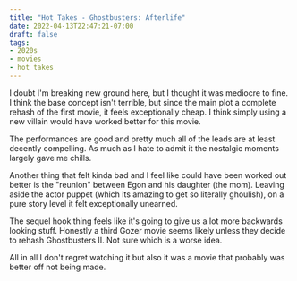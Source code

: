 ```yaml
---
title: "Hot Takes - Ghostbusters: Afterlife"
date: 2022-04-13T22:47:21-07:00
draft: false
tags:
- 2020s
- movies
- hot takes
---
```

I doubt I'm breaking new ground here, but I thought it was mediocre to fine. I think the base concept isn't terrible, but since the main plot a complete rehash of the first movie, it feels exceptionally cheap. I think simply using a new villain would have worked better for this movie.

The performances are good and pretty much all of the leads are at least decently compelling. As much as I hate to admit it the nostalgic moments largely gave me chills.

Another thing that felt kinda bad and I feel like could have been worked out better is the "reunion" between Egon and his daughter (the mom). Leaving aside the actor puppet (which its amazing to get so literally ghoulish), on a pure story level it felt exceptionally unearned.

The sequel hook thing feels like it's going to give us a lot more backwards looking stuff. Honestly a third Gozer movie seems likely unless they decide to rehash Ghostbusters II. Not sure which is a worse idea.

All in all I don't regret watching it but also it was a movie that probably was better off not being made.
